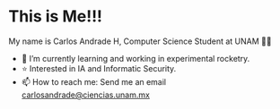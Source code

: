 # This is Me!!!

My name is Carlos Andrade H, Computer Science Student at UNAM 🧑‍💻

- 🚀 I’m currently learning and working in experimental rocketry.
- ⭐ Interested in IA and Informatic Security.
- 📫 How to reach me: Send me an email carlosandrade@ciencias.unam.mx
<!--
**carlosandradeh/carlosandradeh** is a ✨ _special_ ✨ repository because its `README.md` (this file) appears on your GitHub profile.

Here are some ideas to get you started:

- 🔭 I’m currently working on ...
- 🌱 I’m currently learning ...
- 👯 I’m looking to collaborate on ...
- 🤔 I’m looking for help with ...
- 💬 Ask me about ...
- 📫 How to reach me: ...
- 😄 Pronouns: ...
- ⚡ Fun fact: ...
-->
